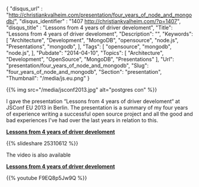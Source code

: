 {
	"disqus_url" : "http://christiankvalheim.com/presentation/four_years_of_node_and_mongodb/",
	"disqus_identifier" : "1407 http://christiankvalheim.com/?p=1407",
	"disqus_title" : "Lessons from 4 years of driver develoment",
	"Title": "Lessons from 4 years of driver develoment",
	"Description": "",
	"Keywords": [
		"Architecture",
		"Development",
		"MongoDB",
		"opensource",
		"node.js",
		"Presentations",
		"mongodb",
	],
	"Tags": [
		"opensource",
		"mongodb",
		"node.js",
	],
	"Pubdate": "2014-04-10",
	"Topics": [
		"Architecture",
		"Development",
		"OpenSource",
		"MongoDB",
		"Presentations"
	],
	"Url": "presentation/four_years_of_node_and_mongodb",
	"Slug": "four_years_of_node_and_mongodb",
	"Section": "presentation",
	"Thumbnail": "/media/js.eu.png"
}

{{% img src="/media/jsconf2013.jpg" alt="postgres con" %}}

I gave the presentation “Lessons from 4 years of driver develoment“ at JSConf EU 2013 in Berlin. The presentation is a summary of my four years of experience writing a successful open source project and all the good and bad experiences I've had over the last years in relation to this.

[**Lessons from 4 years of driver develoment**](http://www.slideshare.net/christkv/lessons-from-4-years-of-driver-develoment)

{{% slideshare 25310612 %}}

The video is also available

[**Lessons from 4 years of driver develoment**](http://www.youtube.com/watch?v=F9EQ8p5Jw9Q)

{{% youtube F9EQ8p5Jw9Q %}}


